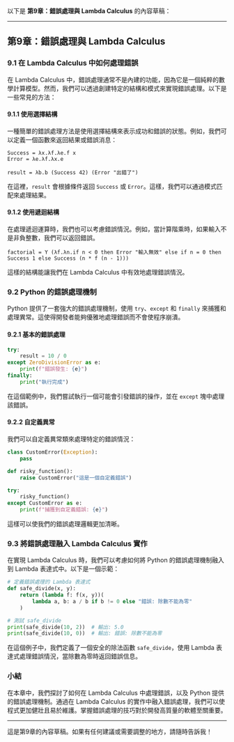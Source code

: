 以下是 **第9章：錯誤處理與 Lambda Calculus** 的內容草稿：

---

## 第9章：錯誤處理與 Lambda Calculus

### 9.1 在 Lambda Calculus 中如何處理錯誤

在 Lambda Calculus 中，錯誤處理通常不是內建的功能，因為它是一個純粹的數學計算模型。然而，我們可以透過創建特定的結構和模式來實現錯誤處理。以下是一些常見的方法：

#### 9.1.1 使用選擇結構

一種簡單的錯誤處理方法是使用選擇結構來表示成功和錯誤的狀態。例如，我們可以定義一個函數來返回結果或錯誤消息：

```plaintext
Success = λx.λf.λe.f x
Error = λe.λf.λx.e

result = λb.b (Success 42) (Error "出錯了")
```

在這裡，`result` 會根據條件返回 `Success` 或 `Error`。這樣，我們可以通過模式匹配來處理結果。

#### 9.1.2 使用遞迴結構

在處理遞迴運算時，我們也可以考慮錯誤情況。例如，當計算階乘時，如果輸入不是非負整數，我們可以返回錯誤。

```plaintext
factorial = Y (λf.λn.if n < 0 then Error "輸入無效" else if n = 0 then Success 1 else Success (n * f (n - 1)))
```

這樣的結構能讓我們在 Lambda Calculus 中有效地處理錯誤情況。

### 9.2 Python 的錯誤處理機制

Python 提供了一套強大的錯誤處理機制，使用 `try`、`except` 和 `finally` 來捕獲和處理異常。這使得開發者能夠優雅地處理錯誤而不會使程序崩潰。

#### 9.2.1 基本的錯誤處理

```python
try:
    result = 10 / 0
except ZeroDivisionError as e:
    print(f"錯誤發生: {e}")
finally:
    print("執行完成")
```

在這個範例中，我們嘗試執行一個可能會引發錯誤的操作，並在 `except` 塊中處理該錯誤。

#### 9.2.2 自定義異常

我們可以自定義異常類來處理特定的錯誤情況：

```python
class CustomError(Exception):
    pass

def risky_function():
    raise CustomError("這是一個自定義錯誤")

try:
    risky_function()
except CustomError as e:
    print(f"捕獲到自定義錯誤: {e}")
```

這樣可以使我們的錯誤處理邏輯更加清晰。

### 9.3 將錯誤處理融入 Lambda Calculus 實作

在實現 Lambda Calculus 時，我們可以考慮如何將 Python 的錯誤處理機制融入到 Lambda 表達式中。以下是一個示範：

```python
# 定義錯誤處理的 Lambda 表達式
def safe_divide(x, y):
    return (lambda f: f(x, y))(
        lambda a, b: a / b if b != 0 else "錯誤: 除數不能為零"
    )

# 測試 safe_divide
print(safe_divide(10, 2))  # 輸出: 5.0
print(safe_divide(10, 0))  # 輸出: 錯誤: 除數不能為零
```

在這個例子中，我們定義了一個安全的除法函數 `safe_divide`，使用 Lambda 表達式處理錯誤情況，當除數為零時返回錯誤信息。

### 小結

在本章中，我們探討了如何在 Lambda Calculus 中處理錯誤，以及 Python 提供的錯誤處理機制。通過在 Lambda Calculus 的實作中融入錯誤處理，我們可以使程式更加健壯且易於維護。掌握錯誤處理的技巧對於開發高質量的軟體至關重要。

---

這是第9章的內容草稿。如果有任何建議或需要調整的地方，請隨時告訴我！